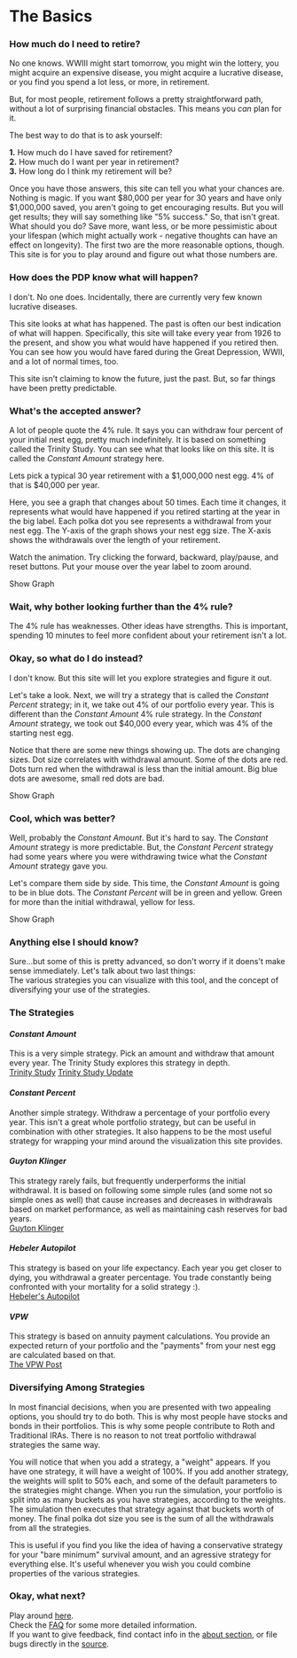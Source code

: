 # The Basics

### How much do I need to retire?  

No one knows.
WWIII might start tomorrow, you might win the lottery, you might acquire an expensive disease, you might acquire a lucrative disease, or you find you spend a lot less, or more, in retirement.  

But, for most people, retirement follows a pretty straightforward path, without a lot of surprising financial obstacles.
This means you *can* plan for it.

The best way to do that is to ask yourself:  
 
**1.** How much do I have saved for retirement?  
**2.** How much do I want per year in retirement?  
**3.** How long do I think my retirement will be?

Once you have those answers, this site can tell you what your chances are.
Nothing is magic.
If you want $80,000 per year for 30 years and have only $1,000,000 saved, you aren't going to get encouraging results.
But you will get results; they will say something like "5% success." 
So, that isn't great. 
What should you do?
Save more, want less, or be more pessimistic about your lifespan (which might actually work - negative thoughts can have an effect on longevity).
The first two are the more reasonable options, though.
This site is for you to play around and figure out what those numbers are.

### How does the PDP know what will happen?

I don't. 
No one does. 
Incidentally, there are currently very few known lucrative diseases.  

This site looks at what has happened.
The past is often our best indication of what will happen. 
Specifically, this site will take every year from 1926 to the present, and show you what would have happened if you retired then.
You can see how you would have fared during the Great Depression, WWII, and a lot of normal times, too.

This site isn't claiming to know the future, just the past.
But, so far things have been pretty predictable. 

### What's the accepted answer?

A lot of people quote the 4% rule.
It says you can withdraw four percent of your initial nest egg, pretty much indefinitely.
It is based on something called the Trinity Study.
You can see what that looks like on this site.
It is called the *Constant Amount* strategy here.

Lets pick a typical 30 year retirement with a $1,000,000 nest egg.
4% of that is $40,000 per year.

Here, you see a graph that changes about 50 times. 
Each time it changes, it represents what would have happened if you retired starting at the year in the big label.
Each polka dot you see represents a withdrawal from your nest egg.
The Y-axis of the graph shows your nest egg size.
The X-axis shows the withdrawals over the length of your retirement.

Watch the animation.
Try clicking the forward, backward, play/pause, and reset buttons.
Put your mouse over the year label to zoom around.

<label type="submit" class="trinityGraphButt">Show Graph</label>
<p id="trinityGraph" style="display: none;"></p>

### Wait, why bother looking further than the 4% rule?

The 4% rule has weaknesses.
Other ideas have strengths.
This is important, spending 10 minutes to feel more confident about your retirement isn't a lot.
  
### Okay, so what do I do instead?

I don't know.
But this site will let you explore strategies and figure it out.

Let's take a look.
Next, we will try a strategy that is called the *Constant Percent* strategy; in it, we take out 4% of our portfolio every year.
This is different than the *Constant Amount* 4% rule strategy.
In the *Constant Amount* strategy, we took out $40,000 every year, which was 4% of the starting nest egg.

Notice that there are some new things showing up.
The dots are changing sizes.
Dot size correlates with withdrawal amount.
Some of the dots are red.
Dots turn red when the withdrawal is less than the initial amount.
Big blue dots are awesome, small red dots are bad.

<label type="submit" class="percentGraphButt">Show Graph</label>
<p id="percentGraph" style="display: none;"></p>

### Cool, which was better?

Well, probably the *Constant Amount*.
But it's hard to say.
The *Constant Amount* strategy is more predictable.
But, the *Constant Percent* strategy had some years where you were withdrawing twice what the *Constant Amount* strategy gave you. 

Let's compare them side by side.
This time, the *Constant Amount* is going to be in blue dots.
The *Constant Percent* will be in green and yellow.
Green for more than the initial withdrawal, yellow for less.

<label type="submit" class="compareGraphButt">Show Graph</label>
<p id="compareGraph" style="display: none;"></p>

### Anything else I should know?

Sure...but some of this is pretty advanced, so don't worry if it doens't make sense immediately.
Let's talk about two last things:  
The various strategies you can visualize with this tool, and the concept of diversifying your use of the strategies.

### The Strategies

#### *Constant Amount*

This is a very simple strategy.
Pick an amount and withdraw that amount every year.
The Trinity Study explores this strategy in depth.  
<a href="http://afcpe.org/assets/pdf/vol1014.pdf" target="_blank">Trinity Study</a>
<a href="https://www.onefpa.org/journal/Pages/Portfolio%20Success%20Rates%20Where%20to%20Draw%20the%20Line.aspx" target="_blank">Trinity Study Update</a>

#### *Constant Percent*

Another simple strategy.
Withdraw a percentage of your portfolio every year.
This isn't a great whole portfolio strategy, but can be useful in combination with other strategies.
It also happens to be the most useful strategy for wrapping your mind around the visualization this site provides.

#### *Guyton Klinger*

This strategy rarely fails, but frequently underperforms the initial withdrawal.
It is based on following some simple rules (and some not so simple ones as well) that cause increases and decreases in withdrawals based on market performance, as well as maintaining cash reserves for bad years.  
<a href="http://cornerstonewealthadvisors.com/wp-content/uploads/2014/09/08-06_WebsiteArticle.pdf" target="_blank">Guyton Klinger</a>

#### *Hebeler Autopilot*

This strategy is based on your life expectancy.
Each year you get closer to dying, you withdrawal a greater percentage.
You trade constantly being confronted with your mortality for a solid strategy :).    
<a href="http://www.marketwatch.com/story/put-retirement-savings-withdrawals-on-autopilot-2013-07-24" target="_blank">Hebeler's Autopilot</a>

#### *VPW*

This strategy is based on annuity payment calculations.
You provide an expected return of your portfolio and the "payments" from your nest egg are calculated based on that.  
<a href="https://www.bogleheads.org/forum/viewtopic.php?t=120430" target="_blank">The VPW Post</a>

### Diversifying Among Strategies

In most financial decisions, when you are presented with two appealing options, you should try to do both.
This is why most people have stocks and bonds in their portfolios.
This is why some people contribute to Roth and Traditional IRAs.
There is no reason to not treat portfolio withdrawal strategies the same way.

You will notice that when you add a strategy, a "weight" appears.
If you have one strategy, it will have a weight of 100%. 
If you add another strategy, the weights will split to 50% each, and some of the default parameters to the strategies might change.
When you run the simulation, your portfolio is split into as many buckets as you have strategies, according to the weights.
The simulation then executes that strategy against that buckets worth of money.
The final polka dot size you see is the sum of all the withdrawals from all the strategies.

This is useful if you find you like the idea of having a conservative strategy for your "bare minimum" survival amount, and an agressive strategy for everything else.
It's useful whenever you wish you could combine properties of the various strategies.


### Okay, what next?

Play around [here](.\home).  
Check the [FAQ](.\faq) for some more detailed information.  
If you want to give feedback, find contact info in the [about section](.\about), or file bugs directly in the [source](.\source).
